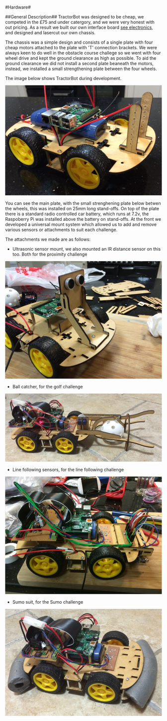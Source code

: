 #Hardware#

##General Description##
TractorBot was designed to be cheap, we competed in the £75 and under catergory, and we were very honest with out pricing.  As a result we built our own interface board [see electronics](../electronics/electronics.md), and designed and lasercut our own chassis.

The chassis was a simple design and consists of a single plate with four cheap motors attached to the plate with 'T' connection brackets.  We were always keen to do well in the obstacle course challege so we went with four wheel drive and kept the ground clearance as high as possible.  To aid the ground clearance we did not install a second plate beaneath the motors, instead, we installed a small strengthening plate between the four wheels.

The image below shows TractorBot during development. 

![Chassis](../images/Chassis1.jpg)

You can see the main plate, with the small strenghening plate below betwen the wheels, this was installed on 25mm long stand-offs.  On top of the plate there is a standard radio controlled car battery, which runs at 7.2v, the Raspoberry Pi was installed above the battery on stand-offs.  At the front we developed a universal mount system which allowed us to add and remove various sensors or attachments to suit each challenge.

The attachments we made are as follows:

* Ultrasonic sensor mount, we also mounted an IR distance sensor on this too.  Both for the proximity challenge

![Proximity](../images/proximity.jpg)

* Ball catcher, for the golf challenge

![Golf](../images/golf.jpg)

* Line following sensors, for the line following challenge

![Line Folow](../images/linefollow.jpg)

* Sumo suit, for the Sumo challenge

![Sumo](../images/sumo.jpg)